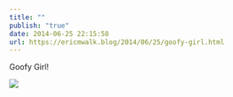 ```yaml
---
title: ""
publish: "true"
date: 2014-06-25 22:15:58
url: https://ericmwalk.blog/2014/06/25/goofy-girl.html
---
```


Goofy Girl!

![](https://ericmwalk.blog/uploads/2022/76a1191dc5.jpg)